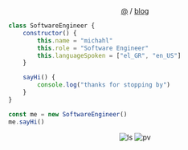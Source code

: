 <div align="center">
    <a href="https://michahl.com">@</a>
    <a>/</a>
    <a href="https://blog.michahl.com">blog</a>
    <p></p>
</div>

```javascript
class SoftwareEngineer {
    constructor() {
        this.name = "michahl"
        this.role = "Software Engineer"
        this.languageSpoken = ["el_GR", "en_US"]
    }

    sayHi() {
        console.log("thanks for stopping by")
    }
}

const me = new SoftwareEngineer()
me.sayHi()
```

<!--START_SECTION:waka-->
<!--END_SECTION:waka-->

<div align="center">
  <img src="https://img.shields.io/github/last-commit/michahl/michahl" alt="ls"/>
  <img src="https://pageview.vercel.app/?github_user=michahl" alt="pv"/>
</div>
